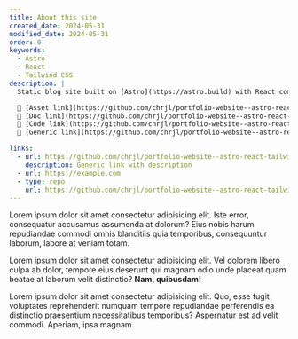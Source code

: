 ```yaml
---
title: About this site
created_date: 2024-05-31
modified_date: 2024-05-31
order: 0
keywords:
  - Astro
  - React
  - Tailwind CSS
description: |
  Static blog site built on [Astro](https://astro.build) with React components and Tailwind CSS responsive layouts and styling.

   [Asset link](https://github.com/chrjl/portfolio-website--astro-react-tailwind)  
   [Doc link](https://github.com/chrjl/portfolio-website--astro-react-tailwind)  
   [Code link](https://github.com/chrjl/portfolio-website--astro-react-tailwind)  
   [Generic link](https://github.com/chrjl/portfolio-website--astro-react-tailwind)

links:
  - url: https://github.com/chrjl/portfolio-website--astro-react-tailwind
    description: Generic link with description
  - url: https://example.com
  - type: repo
    url: https://github.com/chrjl/portfolio-website--astro-react-tailwind
---
```


Lorem ipsum dolor sit amet consectetur adipisicing elit. Iste error, consequatur accusamus assumenda at dolorum? Eius nobis harum repudiandae commodi omnis blanditiis quia temporibus, consequuntur laborum, labore at veniam totam.

Lorem ipsum dolor sit amet consectetur adipisicing elit. Vel dolorem libero culpa ab dolor, tempore eius deserunt qui magnam odio unde placeat quam beatae at laborum velit distinctio? **Nam, quibusdam!**

Lorem ipsum dolor sit amet consectetur adipisicing elit. Quo, esse fugit voluptates reprehenderit numquam tempore repudiandae perferendis ea distinctio praesentium necessitatibus temporibus? Aspernatur est ad velit commodi. Aperiam, ipsa magnam.

